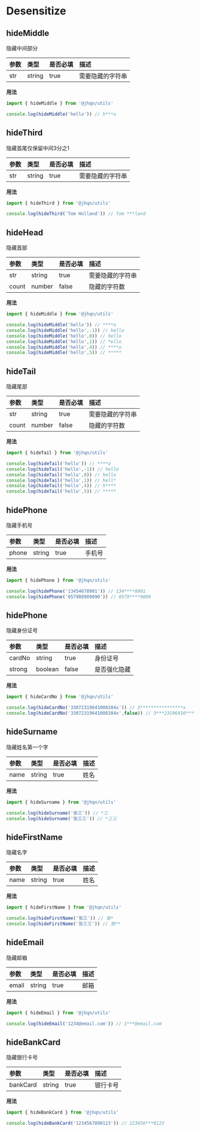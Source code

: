 # Desensitize

## hideMiddle
隐藏中间部分

| 参数             | 类型     | 是否必填  | 描述 |
|:---------------|:-------|:------| :------|
| str        | string | true  | 需要隐藏的字符串 |

**用法**
```ts
import { hideMiddle } from '@jhqn/utils'

console.log(hideMiddle('hello')) // h***o
```

## hideThird
隐藏首尾仅保留中间3分之1

| 参数             | 类型     | 是否必填  | 描述 |
|:---------------|:-------|:------| :------|
| str        | string | true  | 需要隐藏的字符串 |

**用法**
```ts
import { hideThird } from '@jhqn/utils'

console.log(hideThird('Tom Holland')) // Tom ***land
```

## hideHead
隐藏首部

| 参数             | 类型     | 是否必填  | 描述 |
|:---------------|:-------|:------| :------|
| str        | string | true  | 需要隐藏的字符串 |
| count        | number | false | 隐藏的字符数 |

**用法**
```ts
import { hideMiddle } from '@jhqn/utils'

console.log(hideMiddle('hello')) // ****o
console.log(hideMiddle('hello',-1)) // hello
console.log(hideMiddle('hello',0)) // hello
console.log(hideMiddle('hello',1)) // *ello
console.log(hideMiddle('hello',4)) // ****o
console.log(hideMiddle('hello',5)) // *****
```

## hideTail
隐藏尾部

| 参数             | 类型     | 是否必填  | 描述 |
|:---------------|:-------|:------| :------|
| str        | string | true  | 需要隐藏的字符串 |
| count        | number | false | 隐藏的字符数 |

**用法**
```ts
import { hideTail } from '@jhqn/utils'

console.log(hideTail('hello')) // ****o
console.log(hideTail('hello',-1)) // hello
console.log(hideTail('hello',0)) // hello
console.log(hideTail('hello',1)) // hell*
console.log(hideTail('hello',4)) // h****
console.log(hideTail('hello',5)) // *****
```

## hidePhone
隐藏手机号

| 参数             | 类型     | 是否必填 | 描述  |
|:---------------|:-------|:-----|:----|
| phone        | string | true | 手机号 |

**用法**
```ts
import { hidePhone } from '@jhqn/utils'

console.log(hidePhone('13454678901')) // 134****8901
console.log(hidePhone('057988909090')) // 0579****9090
```

## hidePhone
隐藏身份证号

| 参数             | 类型      | 是否必填  | 描述  |
|:---------------|:--------|:------|:----|
| cardNo        | string  | true  | 身份证号 |
| strong        | boolean | false | 是否强化隐藏 |

**用法**
```ts
import { hideCardNo } from '@jhqn/utils'

console.log(hideCardNo('33072319641008384x')) // 3****************x
console.log(hideCardNo('33072319641008384x',false)) // 3***23196410*****x
```

## hideSurname
隐藏姓名第一个字

| 参数             | 类型      | 是否必填  | 描述  |
|:---------------|:--------|:------|:----|
| name        | string  | true  | 姓名 |

**用法**
```ts
import { hideSurname } from '@jhqn/utils'

console.log(hideSurname('张三')) // *三
console.log(hideSurname('张三三')) // *三三
```

## hideFirstName
隐藏名字

| 参数             | 类型      | 是否必填  | 描述  |
|:---------------|:--------|:------|:----|
| name        | string  | true  | 姓名 |

**用法**
```ts
import { hideFirstName } from '@jhqn/utils'

console.log(hideFirstName('张三')) // 张*
console.log(hideFirstName('张三三')) // 张**
```

## hideEmail
隐藏邮箱

| 参数             | 类型      | 是否必填  | 描述  |
|:---------------|:--------|:------|:----|
| email        | string  | true  | 邮箱 |

**用法**
```ts
import { hideEmail } from '@jhqn/utils'

console.log(hideEmail('1234@email.com')) // 1***@email.com
```

## hideBankCard
隐藏银行卡号

| 参数             | 类型      | 是否必填  | 描述  |
|:---------------|:--------|:------|:----|
| bankCard        | string  | true  | 银行卡号 |

**用法**
```ts
import { hideBankCard } from '@jhqn/utils'

console.log(hideBankCard('1234567890123')) // 123456***0123
```
